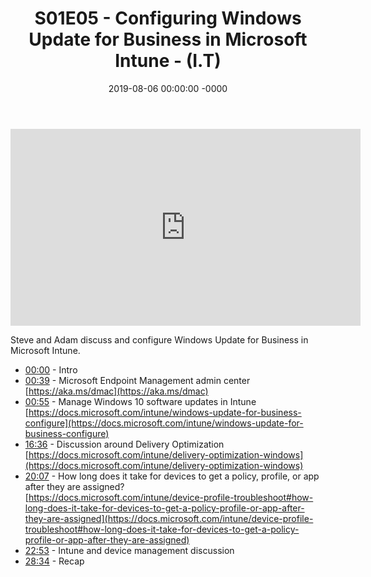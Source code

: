 ﻿---
layout: post
title: "S01E05 - Configuring Windows Update for Business in Microsoft Intune - (I.T)"
date: 2019-08-06 00:00:00 -0000
categories:
---

<iframe loading="lazy" width="560" height="315" src="https://www.youtube.com/embed/YBkPWmujZz0" title="YouTube video player" frameborder="0" allow="accelerometer; autoplay; clipboard-write; encrypted-media; gyroscope; picture-in-picture" allowfullscreen></iframe>

Steve and Adam discuss and configure Windows Update for Business in Microsoft Intune.

- [00:00](https://www.youtube.com/watch?v=YBkPWmujZz0&t=0s) - Intro  
- [00:39](https://www.youtube.com/watch?v=YBkPWmujZz0&t=39s) - Microsoft Endpoint Management admin center  
[https://aka.ms/dmac](https://aka.ms/dmac)  
- [00:55](https://www.youtube.com/watch?v=YBkPWmujZz0&t=55s) - Manage Windows 10 software updates in Intune  
[https://docs.microsoft.com/intune/windows-update-for-business-configure](https://docs.microsoft.com/intune/windows-update-for-business-configure)  
- [16:36](https://www.youtube.com/watch?v=YBkPWmujZz0&t=996s) - Discussion around Delivery Optimization  
[https://docs.microsoft.com/intune/delivery-optimization-windows](https://docs.microsoft.com/intune/delivery-optimization-windows)  
- [20:07](https://www.youtube.com/watch?v=YBkPWmujZz0&t=1207s) - How long does it take for devices to get a policy, profile, or app after they are assigned?  
[https://docs.microsoft.com/intune/device-profile-troubleshoot#how-long-does-it-take-for-devices-to-get-a-policy-profile-or-app-after-they-are-assigned](https://docs.microsoft.com/intune/device-profile-troubleshoot#how-long-does-it-take-for-devices-to-get-a-policy-profile-or-app-after-they-are-assigned)  
- [22:53](https://www.youtube.com/watch?v=YBkPWmujZz0&t=1373s) - Intune and device management discussion  
- [28:34](https://www.youtube.com/watch?v=YBkPWmujZz0&t=1714s) - Recap  

